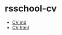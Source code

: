 # rsschool-cv
* [CV md](https://solarjoys.github.io/rsschool-cv/cv)
* [CV html](https://solarjoys.github.io/rsschool-cv/)